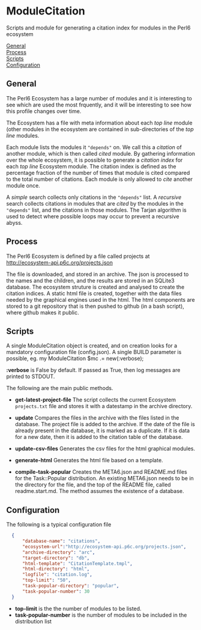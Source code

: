 # ModuleCitation
Scripts and module for generating a citation index for modules in the Perl6 ecosystem

[General](#general)  
[Process](#process)  
[Scripts](#scripts)  
[Configuration](#configuration)  

## General

The Perl6 Ecosystem has a large number of modules and it is interesting to see which are used the most frquently,
and it will be interesting to see how this profile changes over time.

The Ecosystem has a file with meta information about each _top line_ module (other modules in the ecosystem
are contained in sub-directories of the _top line_ modules.

Each module lists the modules it `"depends"` on. We call this a
*citation* of another module, which is then called *cited* module. By gathering information over the whole
ecosystem, it is possible to generate a *citation index* for each _top line_ Ecosystem module. The citation index is
defined as the percentage fraction
of the number of times that module is cited compared to the total number of citations. Each module is only
allowed to *cite* another module once.

A *simple* search collects only citations in the `"depends"` list. A *recursive* search collects citations in modules
that are *cited* by the modules in the `"depends"` list, and the citations in those modules. The Tarjan algorithm is used to detect where
possible loops may occur to prevent a recursive abyss.

## Process
The Perl6 Ecosystem is defined by a file called projects at http://ecosystem-api.p6c.org/projects.json

The file is downloaded, and stored in an archive.
The json is processed to the names and the children, and the results are stored in an SQLite3 database.
The ecosystem struture is created and analysed to create the citation indices.
A static html file is created, together with the data files needed by the graphical engines used in the html.
The html components are stored to a git repository that is then pushed to github (in a bash script), where github makes it public.


## Scripts

A single ModuleCitation object is created, and on creation looks for a mandatory configuration file (config.json). A single BUILD parameter is possible, eg.
my ModuleCitation $mc .= new(:verbose);

  **:verbose** is False by default. If passed as True, then log messages are printed to STDOUT.

The following are the main public methods.

* **get-latest-project-file**
    The script collects the current Ecosystem `projects.txt` file and stores it with a datestamp in the archive directory.

* **update**
    Compares the files in the archive with the files listed in the database. The project file is added to the archive. If the date of the file is already present in the database, it is marked as a duplicate. If it is data for a new date, then it is added to the citation table of the database.

* **update-csv-files**
    Generates the csv files for the html graphical modules.

* **generate-html**
    Generates the html file based on a template.
    
* **compile-task-popular**
    Creates the META6.json and README.md files for the Task::Popular distribution. An existing META6.json needs to be in the directory for the file, and the top of the README file, called readme.start.md. The method assumes the existence of a database.

## Configuration

  The following is a typical configuration file
``` JSON
  {
      "database-name": "citations",
      "ecosystem-url":"http://ecosystem-api.p6c.org/projects.json",
      "archive-directory": "arc",
      "target-directory": "db",
      "html-template": "CitationTemplate.tmpl",
      "html-directory": "html",
      "logfile": "citation.log",
      "top-limit": "50",
      "task-popular-directory": "popular",
      "task-popular-number": 30
  }
```
* **top-limit** is the the number of modules to be listed.
* **task-popular-number** is the number of modules to be included in the distribution list
